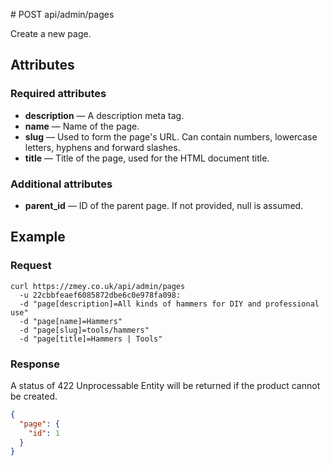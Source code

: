 # POST api/admin/pages

Create a new page.

## Attributes

### Required attributes

* **description** — A description meta tag.
* **name** — Name of the page.
* **slug** — Used to form the page's URL. Can contain numbers, lowercase
letters, hyphens and forward slashes.
* **title** — Title of the page, used for the HTML document title.

### Additional attributes

* **parent_id** — ID of the parent page. If not provided, null is assumed.

## Example

### Request

```
curl https://zmey.co.uk/api/admin/pages
  -u 22cbbfeaef6085872dbe6c0e978fa098:
  -d "page[description]=All kinds of hammers for DIY and professional use"
  -d "page[name]=Hammers"
  -d "page[slug]=tools/hammers"
  -d "page[title]=Hammers | Tools"
```

### Response

A status of 422 Unprocessable Entity will be returned if the product cannot be
created.

```json
{
  "page": {
    "id": 1
  }
}
```
